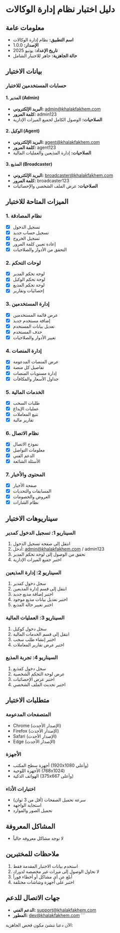 # دليل اختبار نظام إدارة الوكالات

## معلومات عامة
- **اسم التطبيق:** نظام إدارة الوكالات
- **الإصدار:** 1.0.0
- **تاريخ الإعداد:** يونيو 2025
- **حالة الجاهزية:** جاهز للاختبار الشامل

## بيانات الاختبار

### حسابات المستخدمين للاختبار

#### 1. المدير (Admin)
- **البريد الإلكتروني:** admin@khalakfakhem.com
- **كلمة المرور:** admin123
- **الصلاحيات:** الوصول الكامل لجميع الميزات الإدارية

#### 2. الوكيل (Agent)
- **البريد الإلكتروني:** agent@khalakfakhem.com
- **كلمة المرور:** agent123
- **الصلاحيات:** إدارة المذيعين والعمليات المالية

#### 3. المذيع (Broadcaster)
- **البريد الإلكتروني:** broadcaster@khalakfakhem.com
- **كلمة المرور:** broadcaster123
- **الصلاحيات:** عرض الملف الشخصي والإحصائيات

## الميزات المتاحة للاختبار

### 1. نظام المصادقة
- [x] تسجيل الدخول
- [x] تسجيل حساب جديد
- [x] تسجيل الخروج
- [x] إعادة تعيين كلمة المرور
- [x] التحقق من الأدوار والصلاحيات

### 2. لوحات التحكم
- [x] لوحة تحكم المدير
- [x] لوحة تحكم الوكيل
- [x] لوحة تحكم المذيع
- [x] إحصائيات وتقارير

### 3. إدارة المستخدمين
- [x] عرض قائمة المستخدمين
- [x] إضافة مستخدم جديد
- [x] تعديل بيانات المستخدم
- [x] حذف المستخدم
- [x] تغيير الأدوار والصلاحيات

### 4. إدارة المنصات
- [x] عرض المنصات المدعومة
- [x] تفاصيل كل منصة
- [x] إدارة مستويات المنصات
- [x] جداول الأسعار والمكافآت

### 5. الخدمات المالية
- [x] طلبات السحب
- [x] عمليات الإيداع
- [x] تتبع المعاملات
- [x] تقارير مالية

### 6. نظام الاتصال
- [x] نموذج الاتصال
- [x] معلومات التواصل
- [x] الدعم الفني
- [x] الأسئلة الشائعة

### 7. المحتوى والأخبار
- [x] صفحة الأخبار
- [x] المسابقات والتحديات
- [x] العروض والخصومات
- [x] نظام الشارات

## سيناريوهات الاختبار

### السيناريو 1: تسجيل الدخول كمدير
1. انتقل إلى صفحة تسجيل الدخول
2. أدخل: admin@khalakfakhem.com / admin123
3. تحقق من الوصول إلى لوحة تحكم المدير
4. اختبر جميع الميزات الإدارية

### السيناريو 2: إدارة المذيعين
1. سجل دخول كمدير
2. انتقل إلى قسم إدارة المذيعين
3. اختبر إضافة مذيع جديد
4. اختبر تعديل بيانات مذيع موجود
5. اختبر تغيير حالة المذيع

### السيناريو 3: العمليات المالية
1. سجل دخول كوكيل
2. انتقل إلى قسم الخدمات المالية
3. اختبر إنشاء طلب سحب
4. اختبر عرض تقارير المعاملات

### السيناريو 4: تجربة المذيع
1. سجل دخول كمذيع
2. عرض لوحة التحكم الشخصية
3. اختبر عرض الإحصائيات
4. اختبر تحديث الملف الشخصي

## متطلبات الاختبار

### المتصفحات المدعومة
- Chrome (الإصدار الأحدث)
- Firefox (الإصدار الأحدث)
- Safari (الإصدار الأحدث)
- Edge (الإصدار الأحدث)

### الأجهزة
- أجهزة سطح المكتب (1920x1080 وأعلى)
- الأجهزة اللوحية (768x1024)
- الهواتف الذكية (375x667 وأعلى)

### اختبارات الأداء
- سرعة تحميل الصفحات (أقل من 3 ثوان)
- استجابة الواجهة
- تحميل الصور والموارد

## المشاكل المعروفة
- لا توجد مشاكل معروفة حالياً

## ملاحظات للمختبرين
1. استخدم بيانات الاختبار المقدمة فقط
2. لا تحاول الوصول إلى ميزات غير مخصصة لدورك
3. أبلغ عن أي مشاكل أو أخطاء فوراً
4. اختبر على أجهزة وشاشات مختلفة

## جهات الاتصال للدعم
- **الدعم الفني:** support@khalakfakhem.com
- **المطور:** dev@khalakfakhem.com
\`\`\`

الآن دعنا ننشئ مكون فحص الجاهزية:
